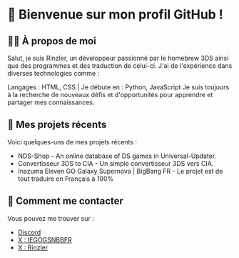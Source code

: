 # 💼 Bienvenue sur mon profil GitHub !

## 👨‍💻 À propos de moi

Salut, je suis Rinzler, un développeur passionné par le homebrew 3DS ainsi que des programmes et des traduction de celui-ci.
J'ai de l'expérience dans diverses technologies comme :

Langages : HTML, CSS | Je débute en : Python, JavaScript
Je suis toujours à la recherche de nouveaux défis et d'opportunités pour apprendre et partager mes connaissances.

## 📂 Mes projets récents
Voici quelques-uns de mes projets récents :

- NDS-Shop - An online database of DS games in Universal-Updater.
- Convertisseur 3DS to CIA - Un simple convertisseur 3DS vers CIA.
- Inazuma Eleven GO Galaxy Supernova | BigBang FR - Le projet est de tout traduire en Français à 100%

## 🔗 Comment me contacter
Vous pouvez me trouver sur :

- [Discord](https://discord.gg/heUzNmpXgM)
- [X : IEGOGSNBBFR](https://x.com/INEGGSNBBFR)
- [X : Rinzler](https://x.com/TheRinzlerr)
